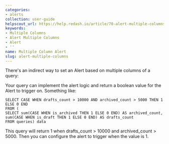 ```yaml
---
categories:
- alerts
collection: user-guide
helpscout_url: https://help.redash.io/article/70-alert-multiple-columns
keywords:
- Multiple Columns
- Alert Multiple Columns
- Alert
- ''
name: Multiple Column Alert
slug: alert-multiple-columns
---
```

There's an indirect way to set an Alert based on multiple columns of a query:

Your query can implement the alert logic and return a boolean value for the
Alert to trigger on. Something like:

    
    
    SELECT CASE WHEN drafts_count > 10000 AND archived_count > 5000 THEN 1 ELSE 0 END
    FROM (
    SELECT sum(CASE WHEN is_archived THEN 1 ELSE 0 END) AS archived_count,
    sum(CASE WHEN is_draft THEN 1 ELSE 0 END) AS drafts_count
    FROM queries) data
    

This query will return 1 when drafts_count > 10000 and archived_count > 5000\.
Then you can configure the alert to trigger when the value is 1.

